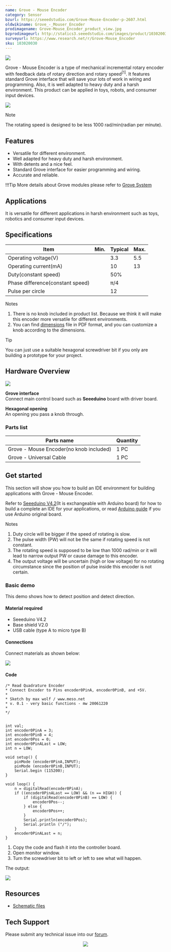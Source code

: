 ```yaml
---
name: Grove - Mouse Encoder
category: Sensor
bzurl: https://seeedstudio.com/Grove-Mouse-Encoder-p-2607.html
oldwikiname: Grove_-_Mouser_Encoder
prodimagename: Grove-Mouse_Encoder_product_view.jpg
bzprodimageurl: http://statics3.seeedstudio.com/images/product/103020030 1.jpg
surveyurl: https://www.research.net/r/Grove-Mouse_Encoder
sku: 103020030
---
```


![](https://raw.githubusercontent.com/SeeedDocument/Grove-Mouse_Encoder/master/img/Grove-Mouse_Encoder_product_view.jpg)

Grove - Mouse Encoder is a type of mechanical incremental rotary encoder with feedback data of rotary direction and rotary speed<sup>\[1\]</sup>. It features standard Grove interface that will save your lots of work in wiring and programming. Also, it is well adapted to heavy duty and a harsh environment. This product can be applied in toys, robots, and consumer input devices.

[![](https://raw.githubusercontent.com/SeeedDocument/common/master/Get_One_Now_Banner.png)](http://www.seeedstudio.com/Grove-%E2%80%93-Mouse-Encoder-p-2607.html)

<div class="admonition note">
<p class="admonition-title">Note</p>
The rotating speed is designed to be less 1000 rad/min(radian per minute).
</div>

Features
--------

-   Versatile for different environment.
-   Well adapted for heavy duty and harsh environment.
-   With detents and a nice feel.
-   Standard Grove interface for easier programming and wiring.
-   Accurate and reliable.

!!!Tip
    More details about Grove modules please refer to [Grove System](http://wiki.seeedstudio.com/Grove_System/)

Applications
------------

It is versatile for different applications in harsh environment such as toys, robotics and consumer input devices.

Specifications
--------------

| Item                             | Min. | Typical | Max. |
|----------------------------------|------|---------|------|
| Operating voltage(V)             |      | 3.3     | 5.5  |
| Operating current(mA)            |      | 10      | 13   |
| Duty(constant speed)             |      | 50%     |      |
| Phase difference(constant speed) |      | π/4     |      |
| Pulse per circle                 |      | 12      |      |

<div class="admonition note">
<p class="admonition-title">Notes</p>
<ol><li>There is no knob included in product list. Because we think it will make this encoder more versatile for different environments.</li>
<li>You can find <a href="https://raw.githubusercontent.com/SeeedDocument/Grove-Mouse_Encoder/master/res/Grove-Mouse_Encoder_Dimensions.pdf">dimensions</a> file in PDF format, and you can customize a knob according to the dimensions.</li><ol>
</div>

<div class="admonition tip">
<p class="admonition-title">Tip</p>
You can just use a suitable hexagonal screwdriver bit if you only are building a prototype for your project.
</div>

Hardware Overview
-----------------

![](https://raw.githubusercontent.com/SeeedDocument/Grove-Mouse_Encoder/master/img/Grove-Mouse_Encoder.jpg)

**Grove interface**   
Connect main control board such as **Seeeduino** board with driver board.

**Hexagonal opening**   
An opening you pass a knob through.

### **Parts list**

| Parts name                               | Quantity |
|------------------------------------------|----------|
| Grove - Mouse Encoder(no knob included) | 1 PC     |
| Grove - Universal Cable                  | 1 PC     |

Get started
-----------

This section will show you how to build an IDE environment for building applications with Grove - Mouse Encoder.

Refer to [Seeeduino V4.2](/Seeeduino_v4.2#Getting_Started_on_Windows)(It is exchangeable with Arduino board) for how to build a complete an IDE for your applications, or read [Arduino guide](https://www.arduino.cc/en/Guide/HomePage) if you use Arduino original board.

<div class="admonition note">
<p class="admonition-title">Notes</p>
<ol><li>Duty circle will be bigger if the speed of rotating is slow.</li>
<li>The pulse width (PW) will not be the same if rotating speed is not constant.</li>
<li>The rotating speed is supposed to be low than 1000 rad/min or it will lead to narrow output PW or cause damage to this encoder.</li>
<li>The output voltage will be uncertain (high or low voltage) for no rotating circumstance since the position of pulse inside this encoder is not certain.</li></ol>
</div>

### Basic demo

This demo shows how to detect position and detect direction.

#### Material required

-   Seeeduino V4.2
-   Base shield V2.0
-   USB cable (type A to micro type B)

#### Connections

Connect materials as shown below:

![](https://raw.githubusercontent.com/SeeedDocument/Grove-Mouse_Encoder/master/img/Grove-Mouse_Encoder_demo_connection.jpg)

#### Code

```
/* Read Quadrature Encoder
* Connect Encoder to Pins encoder0PinA, encoder0PinB, and +5V.
*
* Sketch by max wolf / www.meso.net
* v. 0.1 - very basic functions - mw 20061220
*
*/  
 
 
int val; 
int encoder0PinA = 3;
int encoder0PinB = 4;
int encoder0Pos = 0;
int encoder0PinALast = LOW;
int n = LOW;
 
void setup() { 
    pinMode (encoder0PinA,INPUT);
    pinMode (encoder0PinB,INPUT);
    Serial.begin (115200);
} 
 
void loop() { 
    n = digitalRead(encoder0PinA);
    if ((encoder0PinALast == LOW) && (n == HIGH)) {
        if (digitalRead(encoder0PinB) == LOW) {
            encoder0Pos--;
        } else {
            encoder0Pos++;
        }
        Serial.println(encoder0Pos);
        Serial.println ("/");
    } 
    encoder0PinALast = n;
}
```

1.  Copy the code and flash it into the controller board.
2.  Open monitor window.
3.  Turn the screwdriver bit to left or left to see what will happen.

The output:

![](https://raw.githubusercontent.com/SeeedDocument/Grove-Mouse_Encoder/master/img/Grove_mouse_encoder_output_of_demo.png)

Resources
---------

- [Schematic files](https://raw.githubusercontent.com/SeeedDocument/Grove-Mouse_Encoder/master/res/Grove_Mouse_Encoder_v1.0_Schematic_File.zip)

<!-- This Markdown file was created from http://www.seeedstudio.com/wiki/Grove_-_Mouser_Encoder -->

## Tech Support
Please submit any technical issue into our [forum](http://forum.seeedstudio.com/). <br /><p style="text-align:center"><a href="https://www.seeedstudio.com/act-4.html?utm_source=wiki&utm_medium=wikibanner&utm_campaign=newproducts" target="_blank"><img src="https://github.com/SeeedDocument/Wiki_Banner/raw/master/new_product.jpg" /></a></p>